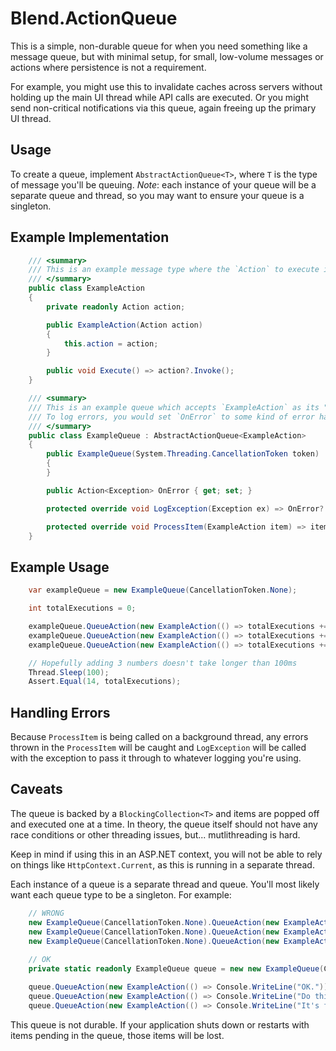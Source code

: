 # Blend.ActionQueue

This is a simple, non-durable queue for when you need something like a message queue, but with minimal setup, for small, low-volume messages or actions where persistence is not a requirement.

For example, you might use this to invalidate caches across servers without holding up the main UI thread while API calls are executed. Or you might send non-critical notifications via this queue, again freeing up the primary UI thread.

## Usage

To create a queue, implement `AbstractActionQueue<T>`, where `T` is the type of message you'll be queuing. *Note*: each instance of your queue will be a separate queue and thread, so you may want to ensure your queue is a singleton.

## Example Implementation

```csharp
    /// <summary>
    /// This is an example message type where the `Action` to execute is provided in the constructor.
    /// </summary>
    public class ExampleAction
    {
        private readonly Action action;

        public ExampleAction(Action action)
        {
            this.action = action;
        }

        public void Execute() => action?.Invoke();
    }

    /// <summary>
    /// This is an example queue which accepts `ExampleAction` as its "message", and executes the Action.
    /// To log errors, you would set `OnError` to some kind of error handler `Action`.
    /// </summary>
    public class ExampleQueue : AbstractActionQueue<ExampleAction>
    {
        public ExampleQueue(System.Threading.CancellationToken token) : base(token)
        {
        }

        public Action<Exception> OnError { get; set; }

        protected override void LogException(Exception ex) => OnError?.Invoke(ex);

        protected override void ProcessItem(ExampleAction item) => item.Execute();
    }
```

## Example Usage

```csharp
    var exampleQueue = new ExampleQueue(CancellationToken.None);

    int totalExecutions = 0;

    exampleQueue.QueueAction(new ExampleAction(() => totalExecutions += 2));
    exampleQueue.QueueAction(new ExampleAction(() => totalExecutions += 4));
    exampleQueue.QueueAction(new ExampleAction(() => totalExecutions += 8));

    // Hopefully adding 3 numbers doesn't take longer than 100ms
    Thread.Sleep(100);
    Assert.Equal(14, totalExecutions);
```

## Handling Errors

Because `ProcessItem` is being called on a background thread, any errors thrown in the `ProcessItem` will be caught and `LogException` will be called with the exception to pass it through to whatever logging you're using.

## Caveats

The queue is backed by a `BlockingCollection<T>` and items are popped off and executed one at a time. In theory, the queue itself should not have any race conditions or other threading issues, but... mutlithreading is hard.

Keep in mind if using this in an ASP.NET context, you will not be able to rely on things like `HttpContext.Current`, as this is running in a separate thread.

Each instance of a queue is a separate thread and queue. You'll most likely want each queue type to be a singleton. For example:

```csharp
    // WRONG
    new ExampleQueue(CancellationToken.None).QueueAction(new ExampleAction(() => Console.WriteLine("No.")));
    new ExampleQueue(CancellationToken.None).QueueAction(new ExampleAction(() => Console.WriteLine("Don't do this.")));
    new ExampleQueue(CancellationToken.None).QueueAction(new ExampleAction(() => Console.WriteLine("It's wrong.")));
    
    // OK
    private static readonly ExampleQueue queue = new new ExampleQueue(CancellationToken.None);

    queue.QueueAction(new ExampleAction(() => Console.WriteLine("OK.")));
    queue.QueueAction(new ExampleAction(() => Console.WriteLine("Do this.")));
    queue.QueueAction(new ExampleAction(() => Console.WriteLine("It's fine.")));
```

This queue is not durable. If your application shuts down or restarts with items pending in the queue, those items will be lost.

